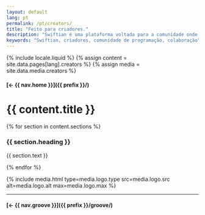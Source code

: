 ```yaml
---
layout: default
lang: pt
permalink: /pt/creators/
title: "Feito para criadores."
description: "Swiftian é uma plataforma voltada para a comunidade onde criadores podem aprender, compartilhar e inovar juntos."
keywords: "Swiftian, criadores, comunidade de programação, colaboração"
---
```



{% include locale.liquid %}
{% assign content = site.data.pages[lang].creators %}
{% assign media = site.data.media.creators %}

#### [← {{ nav.home }}]({{ prefix }}/)

# {{ content.title }}

{% for section in content.sections %}
### {{ section.heading }}
{{ section.text }}

{% endfor %}

{% include media.html
  type=media.logo.type
  src=media.logo.src
  alt=media.logo.alt
  max=media.logo.max
%}

---

#### [← {{ nav.groove }}]({{ prefix }}/groove/)